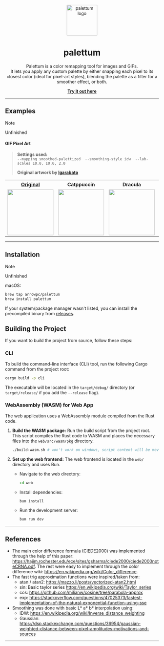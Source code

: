 <p align="center">
  <a href="https://palettum.com" target="_blank">
    <img src="https://i.nuuls.com/ibW4Z.png" alt="palettum logo" width="100" />
  </a>
</p><h1 align="center">palettum</h1><p align="center">
  Palettum is a color remapping tool for images and GIFs.<br>
  It lets you apply any custom palette by either snapping each pixel to its closest color (ideal for pixel-art styles), blending the palette as a filter for a smoother effect, or both.
</p><p align="center">
  <a href="https://palettum.com" target="_blank">
    <b>Try it out here</b>
  </a>
</p>

---
## Examples
 > [!NOTE] 
 > Unfinished
#### GIF Pixel Art

> **Settings used:**  
> `--mapping smoothed-palettized  --smoothing-style idw  --lab-scales 10.0, 10.0, 2.0`
>
> **Original artwork by [lgarabato](https://www.artstation.com/lgarabato)**
<table>
  <tr>
    <th><a href="https://www.artstation.com/artwork/Ez2OWv" target="_blank">Original</a></th>
    <th>Catppuccin</th>
    <th>Dracula</th>
    <th>Nord</th>
    <th>Gruvbox</th>
  </tr>
  <tr>
    <td><img src="https://cdnb.artstation.com/p/assets/images/images/084/095/639/original/lgarabato-vastator-wait.gif" width="150"></td>
    <td><img src="https://i.nuuls.com/B3chP.gif" width="150"></td>
    <td><img src="https://i.nuuls.com/W61pB.gif" width="150"></td>
    <td><img src="https://i.nuuls.com/EIlTw.gif" width="150"></td>
    <td><img src="https://i.nuuls.com/fhQ8_.gif" width="150"></td>
  </tr>
</table>

---
## Installation
 > [!NOTE] 
 > Unfinished

macOS:
```bash
brew tap arrowpc/palettum
brew install palettum
```

If your system/package manager wasn't listed, you can install the precompiled binary from [releases](https://github.com/arrowpc/palettum/releases).

## Building the Project

If you want to build the project from source, follow these steps:

### CLI

To build the command-line interface (CLI) tool, run the following Cargo command from the project root:

```bash
cargo build -p cli
```

The executable will be located in the `target/debug/` directory (or `target/release/` if you add the `--release` flag).

### WebAssembly (WASM) for Web App

The web application uses a WebAssembly module compiled from the Rust code.

1.  **Build the WASM package:**
    Run the build script from the project root. This script compiles the Rust code to WASM and places the necessary files into the `web/src/wasm/pkg` directory.

    ```bash
    ./build-wasm.sh # won't work on windows, script content will be moved to package.json scripts soon™
    ```

2.  **Set up the web frontend:**
    The web frontend is located in the `web/` directory and uses Bun.

    *   Navigate to the web directory:
        ```bash
        cd web
        ```
    *   Install dependencies:
        ```bash
        bun install
        ```
    *   Run the development server:
        ```bash
        bun run dev
        ```

---
## References
* The main color difference formula (CIEDE2000) was implemented through the help of this paper:
https://hajim.rochester.edu/ece/sites/gsharma/ciede2000/ciede2000noteCRNA.pdf.  The rest were easy to implement through the color difference wiki: https://en.wikipedia.org/wiki/Color_difference.
* The fast trig approximation functions were inspired/taken from:
  * atan / atan2: https://mazzo.li/posts/vectorized-atan2.html
  * sin: Basic taylor series https://en.wikipedia.org/wiki/Taylor_series
  * cos: https://github.com/milianw/cosine/tree/parabola-approx
  * exp: https://stackoverflow.com/questions/47025373/fastest-implementation-of-the-natural-exponential-function-using-sse
* Smoothing was done with basic L* a* b* interpolation using:
  * IDW: https://en.wikipedia.org/wiki/Inverse_distance_weighting
  * Gaussian: https://dsp.stackexchange.com/questions/36954/gaussian-weighted-distance-between-pixel-amplitudes-motivations-and-sources

---


